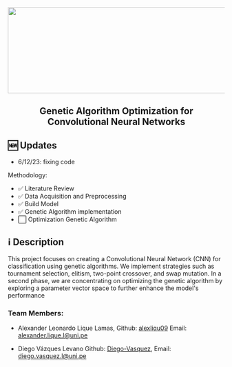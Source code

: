 <p align="center">
    <br>
    <a href="https://www.facebook.com/acecom.uni">
    <img width="1400" height="200" src="https://miro.medium.com/v2/resize:fit:1400/1*rUh0c9Wkmy3y5vR4rEK9DA.jpeg"/>
    </a>
    <br>
</p>

<h2 align="center">
<p>Genetic Algorithm Optimization for Convolutional Neural Networks</p>
</h2>

## 🆕 Updates
- 6/12/23: fixing code

Methodology:
- ✅ Literature Review
- ✅ Data Acquisition and Preprocessing
- ✅ Build Model
- ✅ Genetic Algorithm implementation
- ⬜️ Optimization Genetic Algorithm

## ℹ️ Description
This project focuses on creating a Convolutional Neural Network (CNN) for classification using genetic algorithms. We implement strategies such as tournament selection, elitism, two-point crossover, and swap mutation. In a second phase, we are concentrating on optimizing the genetic algorithm by exploring a parameter vector space to further enhance the model's performance

### Team Members:

* Alexander Leonardo Lique Lamas, Github: [alexliqu09](https://github.com/alexliqu09) Email: alexander.lique.l@uni.pe

* Diego Vázques Levano Github: [Diego-Vasquez](https://github.com/Diego-Vasquez), Email: diego.vasquez.l@uni.pe  
